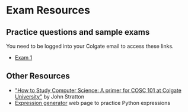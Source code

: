 # Exam Resources

## Practice questions and sample exams

You need to be logged into your Colgate email to access these links. 

* [Exam 1](https://drive.google.com/drive/folders/1w--HbRqydvMlM1FxDDQDst1vpeqryOVY?usp=drive_link)


## Other Resources

* ["How to Study Computer Science: A primer for COSC 101 at Colgate University"](howtostudy.md) by John Stratton 
* [Expression generator](https://www.cs.colgate.edu/~jsommers/cgi-bin/cosc101expr.php?int=0&float=0&bool=0) web page to practice Python expressions

